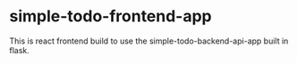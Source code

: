 # simple-todo-frontend-app
This is react frontend build to use the simple-todo-backend-api-app built in flask.
